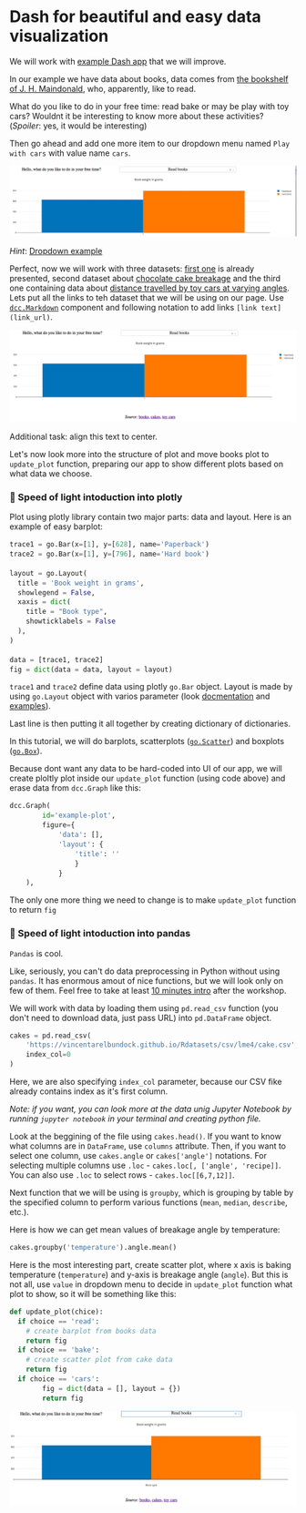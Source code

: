 # Dash for beautiful and easy data visualization

We will work with [example Dash app](https://github.com/anastazie/dash-pycon-2018/blob/master/example_project.py) 
that we will improve.

In our example we have data about books, data comes from 
[the bookshelf of J. H. Maindonald](http://math.furman.edu/~dcs/courses/math47/R/library/DAAG/html/allbacks.html), 
who, apparently, like to read.

What do you like to do in your free time: read bake or may be play with toy cars? 
Wouldnt it be interesting to know more about these activities? (*Spoiler*: yes, it would be interesting)

Then go ahead and add one more item to our dropdown menu named `Play with cars` with value name `cars`.

![](https://github.com/anastazie/dash-pycon-2018/blob/master/animated1.gif)

*Hint*: [Dropdown example](https://dash.plot.ly/dash-core-components/dropdown)

Perfect, now we will work with three datasets: [first one](https://vincentarelbundock.github.io/Rdatasets/doc/DAAG/allbacks.html) is already presented,
second dataset about [chocolate cake breakage](https://vincentarelbundock.github.io/Rdatasets/doc/lme4/cake.html)
and the third one containing data about [distance travelled by toy cars at varying angles](http://math.furman.edu/~dcs/courses/math47/R/library/DAAG/html/toycars.html). Lets put all the links to teh dataset that we will be using on our page. Use [`dcc.Markdown`](https://dash.plot.ly/dash-core-components/markdown) component and following notation to add links `[link text](link_url)`. 

![](https://github.com/anastazie/dash-pycon-2018/blob/master/markdown_source.png)

Additional task: align this text to center.

Let's now look more into the structure of plot and move books plot to `update_plot` function, preparing our app to show different plots based on what data we choose.

###  🚀 Speed of light intoduction into plotly

Plot using plotly library contain two major parts: data and layout. Here is an example of easy barplot:
```python
trace1 = go.Bar(x=[1], y=[628], name='Paperback')
trace2 = go.Bar(x=[1], y=[796], name='Hard book')

layout = go.Layout(
  title = 'Book weight in grams',
  showlegend = False,
  xaxis = dict(
    title = "Book type",
    showticklabels = False
  ),
)

data = [trace1, trace2]
fig = dict(data = data, layout = layout)
```

`trace1` and `trace2` define data using plotly `go.Bar` object. 
Layout is made by using `go.Layout` object with varios parameter (look [docmentation](https://plot.ly/python/reference/) 
and [examples](https://plot.ly/python/bar-charts/)).

Last line is then putting it all together by creating dictionary of dictionaries.

In this tutorial, we will do barplots, scatterplots ([`go.Scatter`](https://plot.ly/python/line-and-scatter/)) and boxplots ([`go.Box`](https://plot.ly/python/box-plots/)).

Because dont want any data to be hard-coded into UI of our app, we will create ploltly plot inside our `update_plot` function (using code above) and erase data from `dcc.Graph` like this:
```python
dcc.Graph(
        id='example-plot',
        figure={
            'data': [],
            'layout': {
                'title': ''
                }
            }
    ),
```
The only one more thing we need to change is to make `update_plot` function to return `fig`

###  🚀 Speed of light intoduction into pandas

`Pandas` is cool. 

Like, seriously, you can't do data preprocessing in Python without using `pandas`. It has enormous amout of nice functions, but we will look only on few of them. Feel free to take at least [10 minutes intro](https://pandas.pydata.org/pandas-docs/stable/10min.html) after the workshop.

We will work with data by loading them using `pd.read_csv` function (you don't need to download data, just pass URL) into `pd.DataFrame` object.

```python
cakes = pd.read_csv(
    'https://vincentarelbundock.github.io/Rdatasets/csv/lme4/cake.csv',
    index_col=0
)
```
Here, we are also specifying `index_col` parameter, because our CSV fike already contains index as it's first column.

*Note: if you want, you can look more at the data unig Jupyter Notebook by running `jupyter notebook` in your terminal and creating python file.*

Look at the beggining of the file using `cakes.head()`. 
If you want to know what columns are in `DataFrame`, use `columns` attribute. Then, if you want to select one column, use `cakes.angle` or `cakes['angle']` notations. For selecting multiple columns use `.loc` - `cakes.loc[, ['angle', 'recipe]]`. You can also use `.loc` to select rows - `cakes.loc[[6,7,12]]`.

Next function that we will be using is `groupby`, which is grouping by table by the specified column to perform various functions (`mean`, `median`, `describe`, etc.).

Here is how we can get mean values of breakage angle by temperature:

```python
cakes.groupby('temperature').angle.mean()
```

Here is the most interesting part, create scatter plot, where x axis is baking temperature (`temperature`) and y-axis is breakage angle (`angle`). But this is not all, use `value` in dropdown menu to decide in `update_plot` function what plot to show, so it will be something like this:

```python
def update_plot(chice):
  if choice == 'read':
    # create barplot from books data
    return fig
  if choice == 'bake':
    # create scatter plot from cake data
    return fig
  if choice == 'cars':
		fig = dict(data = [], layout = {})
		return fig
```
![](https://github.com/anastazie/dash-pycon-2018/blob/master/animated2.gif)



